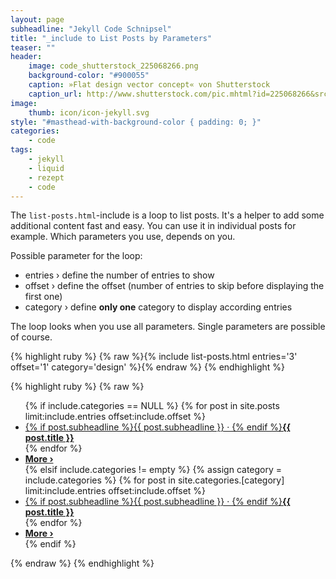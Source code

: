 ```yaml
---
layout: page
subheadline: "Jekyll Code Schnipsel"
title: "_include to List Posts by Parameters"
teaser: ""
header:
    image: code_shutterstock_225068266.png
    background-color: "#900055"
    caption: »Flat design vector concept« von Shutterstock
    caption_url: http://www.shutterstock.com/pic.mhtml?id=225068266&src=id
image:
    thumb: icon/icon-jekyll.svg
style: "#masthead-with-background-color { padding: 0; }"
categories:
    - code
tags:
    - jekyll
    - liquid
    - rezept
    - code
---
```

The `list-posts.html`-include is a loop to list posts. It's a helper to add some additional content fast and easy. You can use it in individual posts for example. Which parameters you use, depends on you.

Possible parameter for the loop:

- entries › define the number of entries to show
- offset › define the offset (number of entries to skip before displaying the first one)
- category › define **only one** category to display according entries

The loop looks when you use all parameters. Single parameters are possible of course.

{% highlight ruby %}
{% raw %}{% include list-posts.html entries='3' offset='1' category='design' %}{% endraw %}
{% endhighlight %}



{% highlight ruby %}
{% raw %}
<ul class="side-nav">
  {% if include.categories == NULL %}
    {% for post in site.posts limit:include.entries offset:include.offset %}
      <li><a href="{{ site.url }}{{ post.url }}">{% if post.subheadline %}{{ post.subheadline }} &middot; {% endif %}<strong>{{ post.title }}</strong></a></li>
    {% endfor %}
      <li class="text-right"><a href="{{ site.url }}/blog/archive/"><strong>More ›</strong></a></li>
  {% elsif include.categories != empty %}
  {% assign category = include.categories %}
    {% for post in site.categories.[category] limit:include.entries offset:include.offset %}
      <li><a href="{{ site.url }}{{ post.url }}">{% if post.subheadline %}{{ post.subheadline }} &middot; {% endif %}<strong>{{ post.title }}</strong></a></li>
    {% endfor %}
      <li class="text-right"><a href="{{ site.url }}/blog/archive/"><strong>More ›</strong></a></li>
  {% endif %}
</ul>
{% endraw %}
{% endhighlight %}

